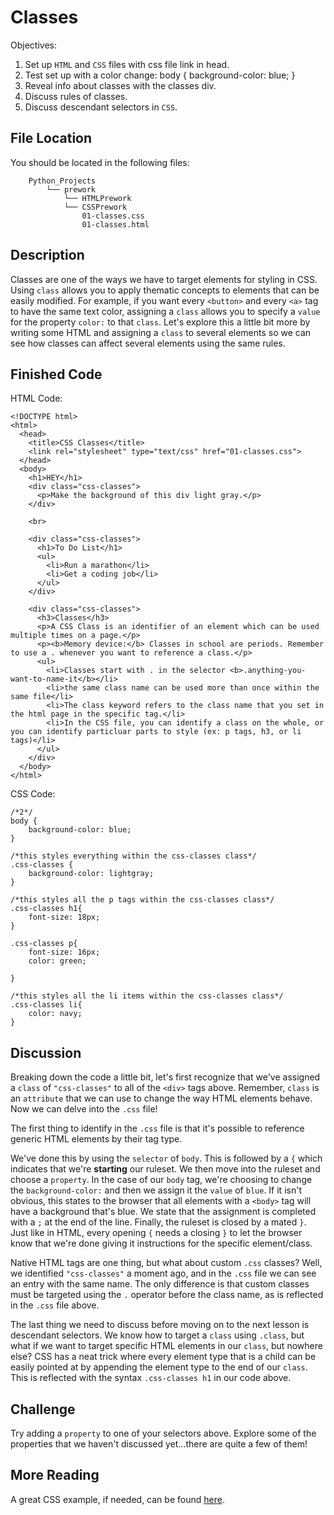 # Classes

Objectives:

1. Set up `HTML` and `CSS` files with css file link in head.
2. Test set up with a color change: body { background-color: blue; }
3. Reveal info about classes with the classes div.
4. Discuss rules of classes.
5. Discuss descendant selectors in `CSS`.

## File Location <a id="file-location"></a>

You should be located in the following files:

```text
    Python_Projects
        └── prework
            └── HTMLPrework
            └── CSSPrework
                01-classes.css
                01-classes.html
```

## Description <a id="description"></a>

Classes are one of the ways we have to target elements for styling in CSS. Using `class` allows you to apply thematic concepts to elements that can be easily modified. For example, if you want every `<button>` and every `<a>` tag to have the same text color, assigning a `class` allows you to specify a `value` for the property `color:` to that `class`. Let's explore this a little bit more by writing some HTML and assigning a `class` to several elements so we can see how classes can affect several elements using the same rules.

## Finished Code <a id="finished-code"></a>

HTML Code:

```text
<!DOCTYPE html>
<html>
  <head>
    <title>CSS Classes</title>
    <link rel="stylesheet" type="text/css" href="01-classes.css">
  </head>
  <body>
    <h1>HEY</h1>
    <div class="css-classes">
      <p>Make the background of this div light gray.</p>
    </div>
​
    <br>
​
    <div class="css-classes">
      <h1>To Do List</h1>
      <ul>
        <li>Run a marathon</li>
        <li>Get a coding job</li>
      </ul>
    </div>
​
    <div class="css-classes">
      <h3>Classes</h3>
      <p>A CSS Class is an identifier of an element which can be used multiple times on a page.</p>
      <p><b>Memory device:</b> Classes in school are periods. Remember to use a . whenever you want to reference a class.</p>
      <ul> 
        <li>Classes start with . in the selector <b>.anything-you-want-to-name-it</b></li> 
        <li>the same class name can be used more than once within the same file</li>
        <li>The class keyword refers to the class name that you set in the html page in the specific tag.</li>
        <li>In the CSS file, you can identify a class on the whole, or you can identify particluar parts to style (ex: p tags, h3, or li tags)</li>
      </ul>
    </div>    
  </body>
</html>
```

CSS Code:

```text
/*2*/
body {
    background-color: blue;
}
​
/*this styles everything within the css-classes class*/
.css-classes {
    background-color: lightgray;
}
​
/*this styles all the p tags within the css-classes class*/
.css-classes h1{
    font-size: 18px;
}
​
.css-classes p{
    font-size: 16px;
    color: green;
​
}
​
/*this styles all the li items within the css-classes class*/
.css-classes li{
    color: navy;
}
```

## Discussion <a id="discussion"></a>

Breaking down the code a little bit, let's first recognize that we've assigned a `class` of `"css-classes"` to all of the `<div>` tags above. Remember, `class` is an `attribute` that we can use to change the way HTML elements behave. Now we can delve into the `.css` file!

The first thing to identify in the `.css` file is that it's possible to reference generic HTML elements by their tag type.

We've done this by using the `selector` of `body`. This is followed by a `{` which indicates that we're **starting** our ruleset. We then move into the ruleset and choose a `property`. In the case of our `body` tag, we're choosing to change the `background-color:` and then we assign it the `value` of `blue`. If it isn't obvious, this states to the browser that all elements with a `<body>` tag will have a background that's blue. We state that the assignment is completed with a `;` at the end of the line. Finally, the ruleset is closed by a mated `}`. Just like in HTML, every opening `{` needs a closing `}` to let the browser know that we're done giving it instructions for the specific element/class.

Native HTML tags are one thing, but what about custom `.css` classes? Well, we identified `"css-classes"` a moment ago, and in the `.css` file we can see an entry with the same name. The only difference is that custom classes must be targeted using the `.` operator before the class name, as is reflected in the `.css` file above.

The last thing we need to discuss before moving on to the next lesson is descendant selectors. We know how to target a `class` using `.class`, but what if we want to target specific HTML elements in our `class`, but nowhere else? CSS has a neat trick where every element type that is a child can be easily pointed at by appending the element type to the end of our `class`. This is reflected with the syntax `.css-classes h1` in our code above.

## Challenge <a id="challenge"></a>

Try adding a `property` to one of your selectors above. Explore some of the properties that we haven't discussed yet...there are quite a few of them!

## More Reading <a id="more-reading"></a>

A great CSS example, if needed, can be found [here](https://developer.mozilla.org/en-US/docs/Web/CSS/Descendant_selectors).

